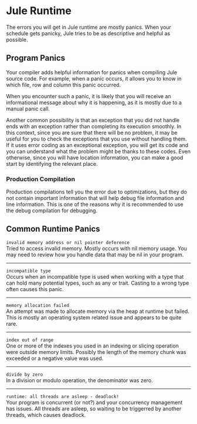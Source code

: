 # Jule Runtime

The errors you will get in Jule runtime are mostly panics. When your schedule gets panicky, Jule tries to be as descriptive and helpful as possible.

## Program Panics

Your compiler adds helpful information for panics when compiling Jule source code. For example, when a panic occurs, it allows you to know in which file, row and column this panic occurred.

When you encounter such a panic, it is likely that you will receive an informational message about why it is happening, as it is mostly due to a manual panic call.

Another common possibility is that an exception that you did not handle ends with an exception rather than completing its execution smoothly. In this context, since you are sure that there will be no problem, it may be useful for you to check the exceptions that you use without handling them. If it uses error coding as an exceptional exception, you will get its code and you can understand what the problem might be thanks to these codes. Even otherwise, since you will have location information, you can make a good start by identifying the relevant place.

### Production Compilation

Production compilations tell you the error due to optimizations, but they do not contain important information that will help debug file information and line information. This is one of the reasons why it is recommended to use the debug compilation for debugging.

## Common Runtime Panics

`invalid memory address or nil pointer deference`\
Tried to access invalid memory. Mostly occurs with nil memory usage. You may need to review how you handle data that may be nil in your program.

---

`incompatible type`\
Occurs when an incompatible type is used when working with a type that can hold many potential types, such as any or trait. Casting to a wrong type often causes this panic.

---

`memory allocation failed`\
An attempt was made to allocate memory via the heap at runtime but failed. This is mostly an operating system related issue and appears to be quite rare.

---

`index out of range`\
One or more of the indexes you used in an indexing or slicing operation were outside memory limits. Possibly the length of the memory chunk was exceeded or a negative value was used.

---

`divide by zero`\
In a division or modulo operation, the denominator was zero.

---

`runtime: all threads are asleep - deadlock!`\
Your program is concurrent (or not?) and your concurrency management has issues.
All threads are asleep, so waiting to be triggerred by another threads, which causes deadlock.